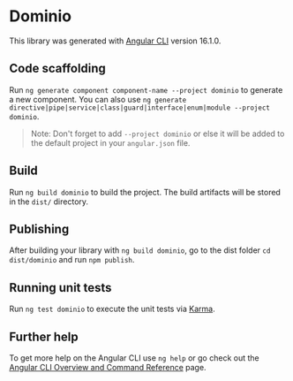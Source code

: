 # Dominio

This library was generated with [Angular CLI](https://github.com/angular/angular-cli) version 16.1.0.

## Code scaffolding

Run `ng generate component component-name --project dominio` to generate a new component. You can also use `ng generate directive|pipe|service|class|guard|interface|enum|module --project dominio`.
> Note: Don't forget to add `--project dominio` or else it will be added to the default project in your `angular.json` file. 

## Build

Run `ng build dominio` to build the project. The build artifacts will be stored in the `dist/` directory.

## Publishing

After building your library with `ng build dominio`, go to the dist folder `cd dist/dominio` and run `npm publish`.

## Running unit tests

Run `ng test dominio` to execute the unit tests via [Karma](https://karma-runner.github.io).

## Further help

To get more help on the Angular CLI use `ng help` or go check out the [Angular CLI Overview and Command Reference](https://angular.io/cli) page.
